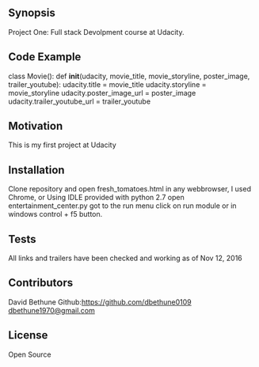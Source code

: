 ## Synopsis

Project One: Full stack Devolpment course at Udacity.

## Code Example

class Movie():
    def __init__(udacity, movie_title, movie_storyline, poster_image, trailer_youtube):
        udacity.title = movie_title
        udacity.storyline = movie_storyline
        udacity.poster_image_url = poster_image
        udacity.trailer_youtube_url = trailer_youtube

## Motivation

This is my first project at Udacity

## Installation

Clone repository and open fresh_tomatoes.html in any webbrowser, I used Chrome, or
Using IDLE provided with python 2.7 open entertainment_center.py got to the run menu click on run module or in windows control + f5 button.

## Tests

All links and trailers have been checked and working as of Nov 12, 2016

## Contributors

David Bethune
Github:https://github.com/dbethune0109
dbethune1970@gmail.com
## License

Open Source
